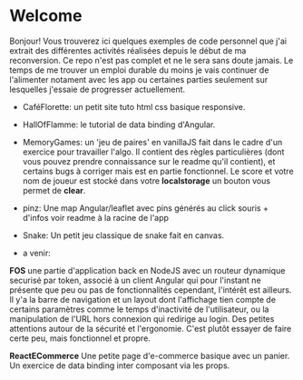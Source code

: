 # Welcome

Bonjour!
Vous trouverez ici quelques exemples de code personnel que j'ai extrait des différentes activités réalisées depuis le début de ma reconversion. Ce repo n'est pas complet et ne le sera sans doute jamais. Le temps de me trouver un emploi durable du moins je vais continuer de l'alimenter notament avec les app ou certaines parties seulement sur lesquelles j'essaie de progresser actuellement.

- CaféFlorette: un petit site tuto html css basique responsive.
- HallOfFlamme: le tutorial de data binding d'Angular.
- MemoryGames: un 'jeu de paires' en vanillaJS fait dans le cadre d'un exercice pour travailler l'algo. Il contient des règles particulières (dont vous pouvez prendre connaissance sur le readme qu'il contient), et certains bugs à corriger mais est en partie fonctionnel. Le score et votre nom de joueur est stocké dans votre **localstorage** un bouton vous permet de **clear**.
- pinz: Une map Angular/leaflet avec pins générés au click souris + d'infos voir readme à la racine de l'app
- Snake: Un petit jeu classique de snake fait en canvas.

- a venir:

**FOS**
une partie d'application back en NodeJS avec un routeur dynamique securisé par token, associé à un client Angular qui pour l'instant ne présente que peu ou pas de fonctionnalités cependant, l'intérêt est ailleurs. Il y'a la barre de navigation et un layout dont l'affichage tien compte de certains paramètres comme le temps d'inactivité de l'utilisateur, ou la manipulation de l'URL hors connexion qui redirige au login. Des petites attentions autour de la sécurité et l'ergonomie. C'est plutôt essayer de faire certe peu, mais fonctionnel et propre.

**ReactECommerce**
Une petite page d'e-commerce basique avec un panier. Un exercice de data binding inter composant via les props.